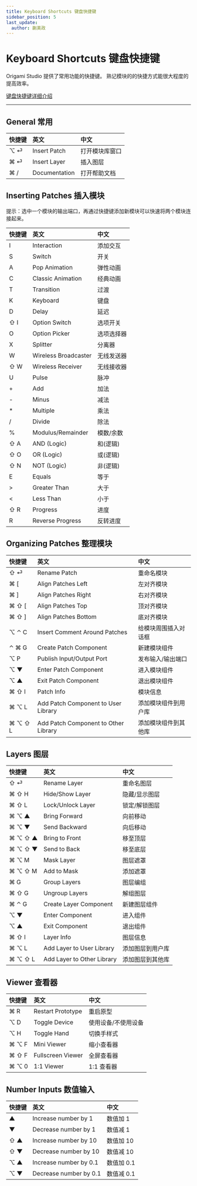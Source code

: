 ```yaml
---
title: Keyboard Shortcuts 键盘快捷键
sidebar_position: 5
last_update:
  author: 蒯美政
---
```


# Keyboard Shortcuts 键盘快捷键

Origami Studio 提供了常用功能的快捷键。 熟记模块的的快捷方式能很大程度的提高效率。

[键盘快捷键详细介绍](./../documentation/Workflow/Keyboard%20Shortcuts.md)

---

## General 常用

| 快捷键 | 英文          | 中文           |
| :----- | :------------ | :------------- |
| ⌥ ⏎    | Insert Patch  | 打开模块库窗口 |
| ⌘ ⏎    | Insert Layer  | 插入图层       |
| ⌘ /    | Documentation | 打开帮助文档   |

## Inserting Patches 插入模块

提示：选中一个模块的输出端口，再通过快捷键添加新模块可以快速将两个模块连接起来。

| 快捷键 | 英文                 | 中文       |
| :----- | :------------------- | :--------- |
| I      | Interaction          | 添加交互   |
| S      | Switch               | 开关       |
| A      | Pop Animation        | 弹性动画   |
| C      | Classic Animation    | 经典动画   |
| T      | Transition           | 过渡       |
| K      | Keyboard             | 键盘       |
| D      | Delay                | 延迟       |
| ⇧ I    | Option Switch        | 选项开关   |
| O      | Option Picker        | 选项选择器 |
| X      | Splitter             | 分离器     |
| W      | Wireless Broadcaster | 无线发送器 |
| ⇧ W    | Wireless Receiver    | 无线接收器 |
| U      | Pulse                | 脉冲       |
| +      | Add                  | 加法       |
| -      | Minus                | 减法       |
| \*     | Multiple             | 乘法       |
| /      | Divide               | 除法       |
| %      | Modulus/Remainder    | 模数/余数  |
| ⇧ A    | AND (Logic)          | 和(逻辑)   |
| ⇧ O    | OR (Logic)           | 或(逻辑)   |
| ⇧ N    | NOT (Logic)          | 非(逻辑)   |
| E      | Equals               | 等于       |
| >      | Greater Than         | 大于       |
| <      | Less Than            | 小于       |
| ⇧ R    | Progress             | 进度       |
| R      | Reverse Progress     | 反转进度   |

## Organizing Patches 整理模块

| 快捷键  | 英文                                 | 中文                 |
| :------ | :----------------------------------- | :------------------- |
| ⇧ ⏎     | Rename Patch                         | 重命名模块           |
| ⌘ [     | Align Patches Left                   | 左对齐模块           |
| ⌘ ]     | Align Patches Right                  | 右对齐模块           |
| ⌘ ⇧ [   | Align Patches Top                    | 顶对齐模块           |
| ⌘ ⇧ ]   | Align Patches Bottom                 | 底对齐模块           |
| ⌥ ⌃ C   | Insert Comment Around Patches        | 给模块周围插入对话框 |
| ⌃ ⌘ G   | Create Patch Component               | 新建模块组件         |
| ⌥ P     | Publish Input/Output Port            | 发布输入/输出端口    |
| ⌥ ▼     | Enter Patch Component                | 进入模块组件         |
| ⌥ ▲     | Exit Patch Component                 | 退出模块组件         |
| ⌘ ⇧ I   | Patch Info                           | 模块信息             |
| ⌘ ⌥ L   | Add Patch Component to User Library  | 添加模块组件到用户库 |
| ⌘ ⌥ ⇧ L | Add Patch Component to Other Library | 添加模块组件到其他库 |

## Layers 图层

| 快捷键  | 英文                       | 中文             |
| :------ | :------------------------- | :--------------- |
| ⇧ ⏎     | Rename Layer               | 重命名图层       |
| ⌘ ⇧ H   | Hide/Show Layer            | 隐藏/显示图层    |
| ⌘ ⇧ L   | Lock/Unlock Layer          | 锁定/解锁图层    |
| ⌘ ⌥ ▲   | Bring Forward              | 向前移动         |
| ⌘ ⌥ ▼   | Send Backward              | 向后移动         |
| ⌘ ⌥ ⇧ ▲ | Bring to Front             | 移至顶层         |
| ⌘ ⌥ ⇧ ▼ | Send to Back               | 移至底层         |
| ⌘ ⌥ M   | Mask Layer                 | 图层遮罩         |
| ⌘ ⌥ ⇧ M | Add to Mask                | 添加遮罩         |
| ⌘ G     | Group Layers               | 图层编组         |
| ⌘ ⇧ G   | Ungroup Layers             | 解组图层         |
| ⌘ ⌃ G   | Create Layer Component     | 新建图层组件     |
| ⌥ ▼     | Enter Component            | 进入组件         |
| ⌥ ▲     | Exit Component             | 退出组件         |
| ⌘ ⇧ I   | Layer Info                 | 图层信息         |
| ⌘ ⌥ L   | Add Layer to User Library  | 添加图层到用户库 |
| ⌘ ⌥ ⇧ L | Add Layer to Other Library | 添加图层到其他库 |

## Viewer 查看器

| 快捷键 | 英文              | 中文                |
| :----- | :---------------- | :------------------ |
| ⌘ R    | Restart Prototype | 重启原型            |
| ⌥ D    | Toggle Device     | 使用设备/不使用设备 |
| ⌥ H    | Toggle Hand       | 切换手样式          |
| ⌘ ⌥ F  | Mini Viewer       | 缩小查看器          |
| ⌘ ⇧ F  | Fullscreen Viewer | 全屏查看器          |
| ⌘ ⌥ 0  | 1:1 Viewer        | 1:1 查看器          |

## Number Inputs 数值输入

| 快捷键 | 英文                   | 中文       |
| :----- | :--------------------- | :--------- |
| ▲      | Increase number by 1   | 数值加 1   |
| ▼      | Decrease number by 1   | 数值减 1   |
| ⇧ ▲    | Increase number by 10  | 数值加 10  |
| ⇧ ▼    | Decrease number by 10  | 数值减 10  |
| ⌥ ▲    | Increase number by 0.1 | 数值加 0.1 |
| ⌥ ▼    | Decrease number by 0.1 | 数值减 0.1 |
